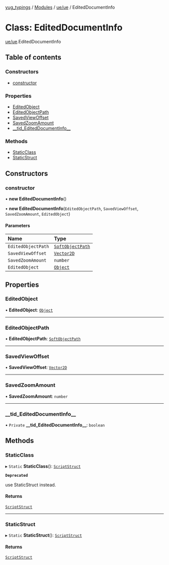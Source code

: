 [yug_typings](../README.md) / [Modules](../modules.md) / [ue/ue](../modules/ue_ue.md) / EditedDocumentInfo

# Class: EditedDocumentInfo

[ue/ue](../modules/ue_ue.md).EditedDocumentInfo

## Table of contents

### Constructors

- [constructor](ue_ue.EditedDocumentInfo.md#constructor)

### Properties

- [EditedObject](ue_ue.EditedDocumentInfo.md#editedobject)
- [EditedObjectPath](ue_ue.EditedDocumentInfo.md#editedobjectpath)
- [SavedViewOffset](ue_ue.EditedDocumentInfo.md#savedviewoffset)
- [SavedZoomAmount](ue_ue.EditedDocumentInfo.md#savedzoomamount)
- [\_\_tid\_EditedDocumentInfo\_\_](ue_ue.EditedDocumentInfo.md#__tid_editeddocumentinfo__)

### Methods

- [StaticClass](ue_ue.EditedDocumentInfo.md#staticclass)
- [StaticStruct](ue_ue.EditedDocumentInfo.md#staticstruct)

## Constructors

### constructor

• **new EditedDocumentInfo**()

• **new EditedDocumentInfo**(`EditedObjectPath`, `SavedViewOffset`, `SavedZoomAmount`, `EditedObject`)

#### Parameters

| Name | Type |
| :------ | :------ |
| `EditedObjectPath` | [`SoftObjectPath`](ue_ue.SoftObjectPath.md) |
| `SavedViewOffset` | [`Vector2D`](ue_ue_s.Vector2D.md) |
| `SavedZoomAmount` | `number` |
| `EditedObject` | [`Object`](ue_ue.Object.md) |

## Properties

### EditedObject

• **EditedObject**: [`Object`](ue_ue.Object.md)

___

### EditedObjectPath

• **EditedObjectPath**: [`SoftObjectPath`](ue_ue.SoftObjectPath.md)

___

### SavedViewOffset

• **SavedViewOffset**: [`Vector2D`](ue_ue_s.Vector2D.md)

___

### SavedZoomAmount

• **SavedZoomAmount**: `number`

___

### \_\_tid\_EditedDocumentInfo\_\_

• `Private` **\_\_tid\_EditedDocumentInfo\_\_**: `boolean`

## Methods

### StaticClass

▸ `Static` **StaticClass**(): [`ScriptStruct`](ue_ue.ScriptStruct.md)

**`Deprecated`**

use StaticStruct instead.

#### Returns

[`ScriptStruct`](ue_ue.ScriptStruct.md)

___

### StaticStruct

▸ `Static` **StaticStruct**(): [`ScriptStruct`](ue_ue.ScriptStruct.md)

#### Returns

[`ScriptStruct`](ue_ue.ScriptStruct.md)
